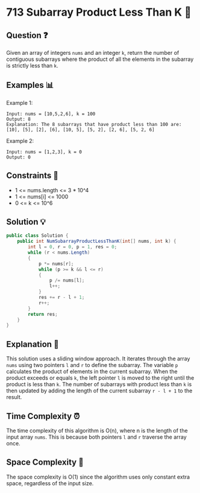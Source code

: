 # 713 Subarray Product Less Than K 🧮

## Question ❓
Given an array of integers `nums` and an integer `k`, return the number of contiguous subarrays where the product of all the elements in the subarray is strictly less than `k`.

## Examples 📊
Example 1:
```
Input: nums = [10,5,2,6], k = 100
Output: 8
Explanation: The 8 subarrays that have product less than 100 are:
[10], [5], [2], [6], [10, 5], [5, 2], [2, 6], [5, 2, 6]
```

Example 2:
```
Input: nums = [1,2,3], k = 0
Output: 0
```

## Constraints 🛑
- 1 <= nums.length <= 3 * 10^4
- 1 <= nums[i] <= 1000
- 0 <= k <= 10^6

## Solution 💡

```csharp
public class Solution {
    public int NumSubarrayProductLessThanK(int[] nums, int k) {
        int l = 0, r = 0, p = 1, res = 0;
        while (r < nums.Length)
        {
            p *= nums[r];
            while (p >= k && l <= r)
            {
                p /= nums[l];
                l++;
            }
            res += r - l + 1;
            r++;
        }
        return res;
    }
}
```

## Explanation 📝
This solution uses a sliding window approach. It iterates through the array `nums` using two pointers `l` and `r` to define the subarray. The variable `p` calculates the product of elements in the current subarray. When the product exceeds or equals `k`, the left pointer `l` is moved to the right until the product is less than `k`. The number of subarrays with product less than `k` is then updated by adding the length of the current subarray `r - l + 1` to the result.

## Time Complexity ⏰
The time complexity of this algorithm is O(n), where n is the length of the input array `nums`. This is because both pointers `l` and `r` traverse the array once.

## Space Complexity 🚀
The space complexity is O(1) since the algorithm uses only constant extra space, regardless of the input size.
